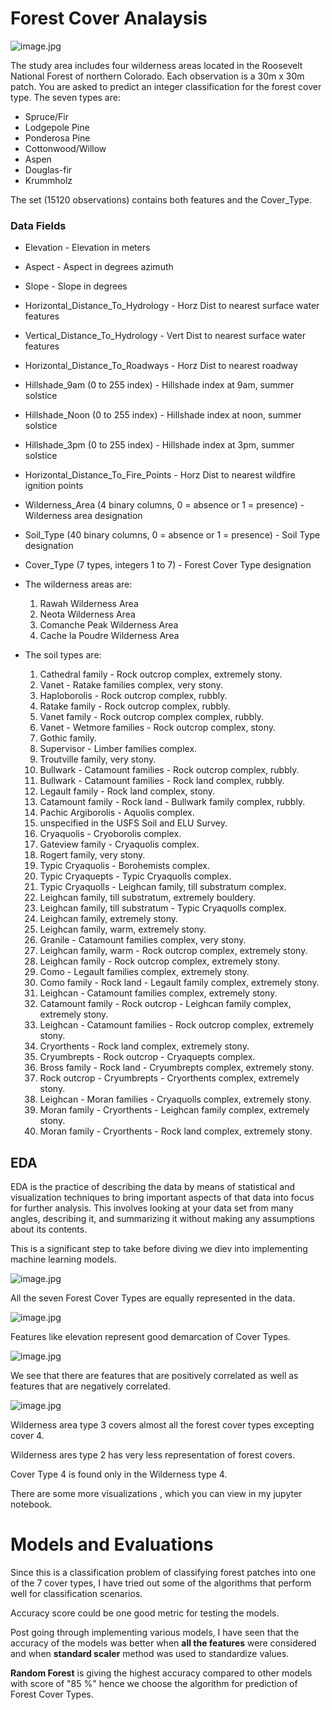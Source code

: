 
# Forest Cover Analaysis

![image.jpg](images/forest2.jpg)


The study area includes four wilderness areas located in the Roosevelt National Forest of northern Colorado. Each observation is a 30m x 30m patch. You are asked to predict an integer classification for the forest cover type. The seven types are:

 - Spruce/Fir
 - Lodgepole Pine
 - Ponderosa Pine
 - Cottonwood/Willow
 - Aspen
 - Douglas-fir
 - Krummholz
 
 
The  set (15120 observations) contains both features and the Cover_Type. 

### Data Fields

* Elevation - Elevation in meters

* Aspect - Aspect in degrees azimuth

* Slope - Slope in degrees

* Horizontal_Distance_To_Hydrology - Horz Dist to nearest surface water features
* Vertical_Distance_To_Hydrology - Vert Dist to nearest surface water features
* Horizontal_Distance_To_Roadways - Horz Dist to nearest roadway
* Hillshade_9am (0 to 255 index) - Hillshade index at 9am, summer solstice
* Hillshade_Noon (0 to 255 index) - Hillshade index at noon, summer solstice
* Hillshade_3pm (0 to 255 index) - Hillshade index at 3pm, summer solstice
* Horizontal_Distance_To_Fire_Points - Horz Dist to nearest wildfire ignition points
* Wilderness_Area (4 binary columns, 0 = absence or 1 = presence) - Wilderness area designation
* Soil_Type (40 binary columns, 0 = absence or 1 = presence) - Soil Type designation

* Cover_Type (7 types, integers 1 to 7) - Forest Cover Type designation


* The wilderness areas are:
    1. Rawah Wilderness Area
    2. Neota Wilderness Area
    3. Comanche Peak Wilderness Area
    4. Cache la Poudre Wilderness Area
    
* The soil types are:

	1. Cathedral family - Rock outcrop complex, extremely stony.
	2. Vanet - Ratake families complex, very stony.
	3. Haploborolis - Rock outcrop complex, rubbly.
	4. Ratake family - Rock outcrop complex, rubbly.
	5. Vanet family - Rock outcrop complex complex, rubbly.
	6. Vanet - Wetmore families - Rock outcrop complex, stony.
	7. Gothic family.
	8. Supervisor - Limber families complex.
	9. Troutville family, very stony.
	10. Bullwark - Catamount families - Rock outcrop complex, rubbly.
	11. Bullwark - Catamount families - Rock land complex, rubbly.
	12. Legault family - Rock land complex, stony.
	13. Catamount family - Rock land - Bullwark family complex, rubbly.
	14. Pachic Argiborolis - Aquolis complex.
	15. unspecified in the USFS Soil and ELU Survey.
	16. Cryaquolis - Cryoborolis complex.
	17. Gateview family - Cryaquolis complex.
	18. Rogert family, very stony.
	19. Typic Cryaquolis - Borohemists complex.
	20. Typic Cryaquepts - Typic Cryaquolls complex.
	21. Typic Cryaquolls - Leighcan family, till substratum complex.
	22. Leighcan family, till substratum, extremely bouldery.
	23. Leighcan family, till substratum - Typic Cryaquolls complex.
	24. Leighcan family, extremely stony.
	25. Leighcan family, warm, extremely stony.
	26. Granile - Catamount families complex, very stony.
	27. Leighcan family, warm - Rock outcrop complex, extremely stony.
	28. Leighcan family - Rock outcrop complex, extremely stony.
	29. Como - Legault families complex, extremely stony.
	30. Como family - Rock land - Legault family complex, extremely stony.
	31. Leighcan - Catamount families complex, extremely stony.
	32. Catamount family - Rock outcrop - Leighcan family complex, extremely stony.
	33. Leighcan - Catamount families - Rock outcrop complex, extremely stony.
	34. Cryorthents - Rock land complex, extremely stony.
	35. Cryumbrepts - Rock outcrop - Cryaquepts complex.
	36. Bross family - Rock land - Cryumbrepts complex, extremely stony.
	37. Rock outcrop - Cryumbrepts - Cryorthents complex, extremely stony.
	38. Leighcan - Moran families - Cryaquolls complex, extremely stony.
	39. Moran family - Cryorthents - Leighcan family complex, extremely stony.
	40. Moran family - Cryorthents - Rock land complex, extremely stony.



## EDA

EDA is the practice of describing the data by means of statistical and visualization techniques to bring important aspects of that data into focus for further analysis. This involves looking at your data set from many angles, describing it, and summarizing it without making any assumptions about its contents. 

This is a significant step to take before diving we diev into implementing machine learning models.

![image.jpg](images/Covertype.JPG)

All the seven Forest Cover Types are equally represented in the data.

![image.jpg](images/elevation.JPG)

Features like elevation represent good demarcation of Cover Types.

![image.jpg](images/corr.JPG)

We see that there are features that are positively correlated as well as features that are negatively correlated.


![image.jpg](images/wilderness.png)

Wilderness area type 3 covers almost all the forest cover types excepting cover 4.

Wilderness ares type 2 has very less representation of forest covers.

Cover Type 4 is found only in the Wilderness type 4.


There are some more visualizations , which you can view in my jupyter notebook.

# Models and Evaluations

Since this is a classification problem of classifying forest patches into one of the 7 cover types, I have tried out some of the algorithms that perform well for classification scenarios.

Accuracy score could be one good metric for testing the models.

Post going through  implementing various models, I have seen that the accuracy of the models was better when __all the features__ were considered and when __standard scaler__ method was used to standardize values.

__Random Forest__ is giving the highest accuracy compared to other models with score of "85 %" hence we choose the algorithm for prediction of Forest Cover Types.


